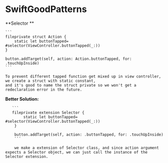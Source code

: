 # SwiftGoodPatterns

**Selector **

    ```
    fileprivate struct Action {
        static let buttonTapped= #selector(ViewController.buttonTapped(_:))
    }

    button.addTarget(self, action: Action.buttonTapped, for: .touchUpInside)
    ```

    To prevent different tapped function get mixed up in view controller, we create a struct with static constant,
    and it's good to name the struct private so we won't get a redeclaration error in the future.

**Better Solution:**

       ```
       fileprivate extension Selector {
            static let buttonTapped= #selector(ViewController.buttonTapped(_:))
        }

        button.addTarget(self, action: .buttonTapped, for: .touchUpInside)
        ```

        we make a extension of Selector class, and since action argument expects a Selector object, we can just call the instance of the Selector extension.



